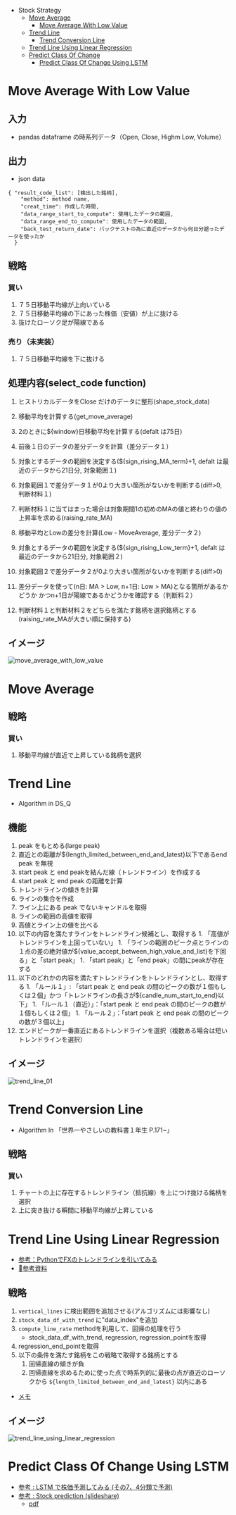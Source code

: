 <!-- TOC -->
- Stock Strategy
  - [Move Average](#move-average)
    - [Move Average With Low Value](#move-average-with-low-value)
  - [Trend Line](#trend-line)
    - [Trend Conversion Line](#trend-conversion-line)
  - [Trend Line Using Linear Regression](#trend-line-using-linear-regression)
  - [Predict Class Of Change](#predict-class-of-change)
    - [Predict Class Of Change Using LSTM](#predict-class-of-change-using-lstm)
<!-- TOC -->

<!-- move average with low value -->

# Move Average With Low Value
## 入力
- pandas dataframe の時系列データ（Open, Close, Highm Low, Volume）

## 出力
- json data
```
{ "result_code_list": [検出した銘柄],
    "method": method name,
    "creat_time": 作成した時間,
    "data_range_start_to_compute": 使用したデータの範囲,
    "data_range_end_to_compute": 使用したデータの範囲,
    "back_test_return_date": バックテストの為に直近のデータから何日分遡ったデータを使ったか
  }
```

## 戦略
### 買い
1. ７５日移動平均線が上向いている
1. ７５日移動平均線の下にあった株価（安値）が上に抜ける
1. 抜けたローソク足が陽線である

### 売り（未実装）
1. ７５日移動平均線を下に抜ける

## 処理内容(select_code function)
1. ヒストリカルデータをClose だけのデータに整形(shape_stock_data)

1. 移動平均を計算する(get_move_average)
1. 2のときに${window}日移動平均を計算する(defalt は75日)
1. 前後１日のデータの差分データを計算（差分データ１）
1. 対象とするデータの範囲を決定する(${sign_rising_MA_term}+1, defalt は最近のデータから21日分, 対象範囲１)
1. 対象範囲１で差分データ１が0より大きい箇所がないかを判断する(diff>0, 判断材料１)
1. 判断材料１に当てはまった場合は対象期間1の初めのMAの値と終わりの値の上昇率を求める(raising_rate_MA)

1. 移動平均とLowの差分を計算(Low - MoveAverage, 差分データ２)
1. 対象とするデータの範囲を決定する(${sign_rising_Low_term}+1, defalt は最近のデータから21日分, 対象範囲２)
1. 対象範囲２で差分データ２が0より大きい箇所がないかを判断する(diff>0)
1. 差分データを使って(n日: MA > Low, n+1日: Low > MA)となる箇所があるかどうか
かつn+1日が陽線であるかどうかを確認する（判断料２）
1. 判断材料１と判断材料２をどちらを満たす銘柄を選択銘柄とする
(raising_rate_MAが大きい順に保持する)

## イメージ
![move_average_with_low_value](./images/move_average_with_low_value.jpg)

<!-- move average with low value -->

<!-- move average -->

# Move Average
## 戦略
### 買い
1. 移動平均線が直近で上昇している銘柄を選択

<!-- move average -->

<!-- trend line -->

# Trend Line
- Algorithm in DS_Q

## 機能
1. peak をもとめる(large peak)
1. 直近との距離が${length_limited_between_end_and_latest}以下であるend peak を無視
1. start peak と end peakを結んだ線（トレンドライン）を作成する
  1. start peak と end peak の距離を計算
  1. トレンドラインの傾きを計算
  1. ラインの集合を作成
  1. ライン上にある peak でないキャンドルを取得
  1. ラインの範囲の高値を取得
  1. 高値とライン上の値を比べる
  1. 以下の内容を満たすラインをトレンドライン候補とし、取得する
    1. 「高値がトレンドラインを上回っていない」
    1. 「ラインの範囲のピーク点とラインの１点の差の絶対値が${value_accept_between_high_value_and_list}を下回る」と「start peak」
    1. 「start peak」と「end peak」の間にpeakが存在する
  1. 以下のどれかの内容を満たすトレンドラインをトレンドラインとし、取得する
    1. 「ルール１」: 「start peak と end peak の間のピークの数が１個もしくは２個」かつ「トレンドラインの長さが${candle_num_start_to_end}以下」
    1. 「ルール１（直近）」：「start peak と end peak の間のピークの数が１個もしくは２個」
    1. 「ルール２」：「start peak と end peak の間のピークの数が３個以上」
1. エンドピークが一番直近にあるトレンドラインを選択（複数ある場合は短いトレンドラインを選択）

## イメージ
![trend_line_01](./images/trend_line_01.png)
<!-- trend line -->

<!-- trend conversion line -->

# Trend Conversion Line
- Algorithm In 「世界一やさしいの教科書１年生 P.171~」

## 戦略
### 買い
1. チャートの上に存在するトレンドライン（抵抗線）を上につけ抜ける銘柄を選択
1. 上に突き抜ける瞬間に移動平均線が上昇している

<!-- trend conversion line -->

<!-- trend line using linear regression -->

# Trend Line Using Linear Regression
- [参考：PythonでFXのトレンドラインを引いてみる](http://www.algo-fx-blog.com/python-fx-trend-line/)
- [参考資料](./document/TrendLineUsingLinearRegression.pdf)

## 戦略
1. ```vertical_lines``` に検出範囲を追加させる(アルゴリズムには影響なし)
1. ```stock_data_df_with_trend``` に"data_index"を追加
1. ```compute_line_rate``` methodを利用して、回帰の処理を行う
    - stock_data_df_with_trend, regression, regression_pointを取得
1. regression_end_pointを取得
1. 以下の条件を満たす銘柄をこの戦略で取得する銘柄とする
    1. 回帰直線の傾きが負
    1. 回帰直線を求めるために使った点で時系列的に最後の点が直近のローソクから ```${length_limited_between_end_and_latest}``` 以内にある

- [メモ](https://drive.google.com/open?id=1AfsaSkgbjM028lG_1wHkD237BOCsORXK)

## イメージ
![trend_line_using_linear_regression](./images/trend_line_using_linear_regression.png)

<!-- trend line using linear regression -->

<!-- predict class of change using lstm -->

# Predict Class Of Change Using LSTM
- [参考 : LSTM で株価予測してみる (その7、4分類で予測)](https://qiita.com/deadbeef/items/8831a34990da7f84304b)
- [参考 : Stock prediction (slideshare)](https://www.slideshare.net/tetsuoishigaki/stock-prediction-82133990/)
  - [pdf](./document/stockprediction-171116003123.pdf)
<!-- predict class of change using lstm -->
